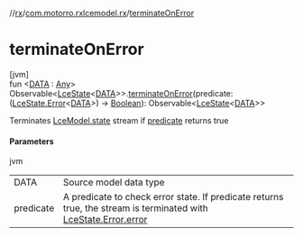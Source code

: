 //[rx](../../index.md)/[com.motorro.rxlcemodel.rx](index.md)/[terminateOnError](terminate-on-error.md)

# terminateOnError

[jvm]\
fun &lt;[DATA](terminate-on-error.md) : [Any](https://kotlinlang.org/api/latest/jvm/stdlib/kotlin/-any/index.html)&gt; Observable&lt;[LceState](../../../lce/lce/com.motorro.rxlcemodel.lce/-lce-state/index.md)&lt;[DATA](terminate-on-error.md)&gt;&gt;.[terminateOnError](terminate-on-error.md)(predicate: ([LceState.Error](../../../lce/lce/com.motorro.rxlcemodel.lce/-lce-state/-error/index.md)&lt;[DATA](terminate-on-error.md)&gt;) -&gt; [Boolean](https://kotlinlang.org/api/latest/jvm/stdlib/kotlin/-boolean/index.html)): Observable&lt;[LceState](../../../lce/lce/com.motorro.rxlcemodel.lce/-lce-state/index.md)&lt;[DATA](terminate-on-error.md)&gt;&gt;

Terminates [LceModel.state](../../../rx/com.motorro.rxlcemodel.rx/-lce-model/state.md) stream if [predicate](terminate-on-error.md) returns true

#### Parameters

jvm

| | |
|---|---|
| DATA | Source model data type |
| predicate | A predicate to check error state. If predicate returns true, the stream is terminated with [LceState.Error.error](../../../lce/lce/com.motorro.rxlcemodel.lce/-lce-state/-error/error.md) |
